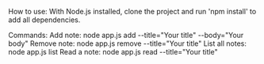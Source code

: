 How to use:
With Node.js installed, clone the project and run 'npm install' to add all dependencies.

Commands:
Add note: node app.js add --title="Your title" --body="Your body"
Remove note: node app.js remove --title="Your title"
List all notes: node app.js list
Read a note: node app.js read --title="Your title"